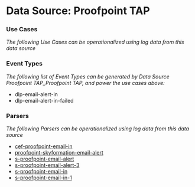 Data Source: Proofpoint TAP
===========================

### Use Cases

_The following Use Cases can be operationalized using log data from this data source_



### Event Types

_The following list of Event Types can be generated by Data Source Proofpoint TAP_Proofpoint TAP, and power the use cases above:_

- dlp-email-alert-in
- dlp-email-alert-in-failed


### Parsers

_The following Parsers can be operationalized using log data from this data source_

* [cef-proofpoint-email-in](parserContent_cef-proofpoint-email-in.md)
* [proofpoint-skyformation-email-alert](parserContent_proofpoint-skyformation-email-alert.md)
* [s-proofpoint-email-alert](parserContent_s-proofpoint-email-alert.md)
* [s-proofpoint-email-alert-3](parserContent_s-proofpoint-email-alert-3.md)
* [s-proofpoint-email-in](parserContent_s-proofpoint-email-in.md)
* [s-proofpoint-email-in-1](parserContent_s-proofpoint-email-in-1.md)
